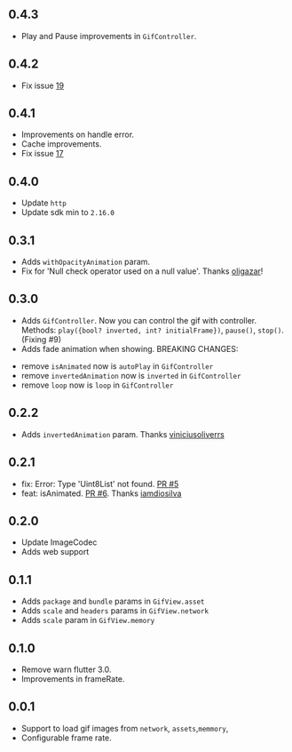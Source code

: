 ## 0.4.3

* Play and Pause improvements in `GifController`.

## 0.4.2

* Fix issue [19](https://github.com/RafaelBarbosatec/gif_view/issues/19#issuecomment-1916085547)

## 0.4.1

* Improvements on handle error.
* Cache improvements.
* Fix issue [17](https://github.com/RafaelBarbosatec/gif_view/issues/17)

## 0.4.0

* Update `http`
* Update sdk min to `2.16.0`

## 0.3.1

* Adds `withOpacityAnimation` param.
* Fix for 'Null check operator used on a null value'. Thanks [oligazar](https://github.com/oligazar)!

## 0.3.0

* Adds `GifController`. Now you can control the gif with controller. Methods: `play({bool? inverted, int? initialFrame})`, `pause()`, `stop()`. (Fixing #9)
* Adds fade animation when showing.
BREAKING CHANGES:
- remove `isAnimated` now is `autoPlay` in `GifController`
- remove `invertedAnimation` now is `inverted` in `GifController`
- remove `loop` now is `loop` in `GifController`

## 0.2.2

* Adds `invertedAnimation` param. Thanks [viniciusoliverrs](https://github.com/viniciusoliverrs)

## 0.2.1

* fix: Error: Type 'Uint8List' not found. [PR #5](https://github.com/RafaelBarbosatec/gif_view/pull/5)
* feat: isAnimated. [PR #6](https://github.com/RafaelBarbosatec/gif_view/pull/6). Thanks [iamdiosilva](https://github.com/iamdiosilva)

## 0.2.0

* Update ImageCodec
* Adds web support

## 0.1.1

* Adds `package` and `bundle` params in `GifView.asset`
* Adds `scale` and `headers` params in `GifView.network`
* Adds `scale` param in `GifView.memory`


## 0.1.0

* Remove warn flutter 3.0.
* Improvements in frameRate.

## 0.0.1

* Support to load gif images from `network`, `assets`,`memmory`,
* Configurable frame rate.


